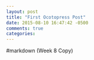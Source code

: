 ```yaml
---
layout: post
title: "First Ocotopress Post"
date: 2015-08-10 16:47:42 -0500
comments: true
categories: 
---
```

#markdown  (Week 8 Copy)